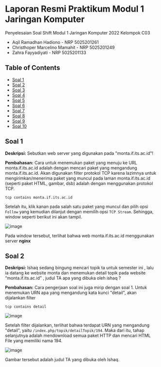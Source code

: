 # Laporan Resmi Praktikum Modul 1 Jaringan Komputer

Penyelesaian Soal Shift Modul 1 Jaringan Komputer 2022
Kelompok C03
- Aqil Ramadhan Hadiono - NRP 5025201261
- Christhoper Marcelino Mamahit - NRP 5025201249
- Zahra Fayyadiyati - NRP 5025201133

## Table of Contents
* [Soal 1](#soal-1)
* [Soal 2](#soal-2)
* [Soal 3](#soal-3)
* [Soal 4](#soal-4)
* [Soal 5](#soal-5)
* [Soal 6](#soal-6)
* [Soal 7](#soal-7)
* [Soal 8](#soal-8)
* [Soal 9](#soal-9)
* [Soal 10](#soal-10)

## Soal 1
**Deskripsi:**
Sebutkan web server yang digunakan pada "monta.if.its.ac.id"! 

**Pembahasan:**
Cara untuk menemukan paket yang menuju ke URL monta.if.its.ac.id adalah dengan mencari paket yang mengandung monta.if.its.ac.id. Akan digunakan filter protokol TCP karena lazimnya untuk mengirimkan/menerima paket yang muncul pada laman monta.if.its.ac.id (seperti paket HTML, gambar, dsb) adalah dengan menggunakan protokol TCP.

`tcp contains monta.if.its.ac.id`

Setelah itu, klik kanan pada salah satu paket yang muncul dan pilih opsi `Follow` yang kemudian dilanjut dengan memilih opsi `TCP Stream`. Sehingga, window seperti berikut ini akan tampil.

![image](https://user-images.githubusercontent.com/34309557/191884926-bb1d972e-cea9-4d9e-a176-ad55cac99ce2.png)

Pada window tersebut, terlihat bahwa web monta.if.its.ac.id  menggunakan server <b>nginx</b>

## Soal 2
**Deskripsi:**
Ishaq sedang bingung mencari topik ta untuk semester ini , lalu ia datang ke website monta dan menemukan detail topik pada website “monta.if.its.ac.id” , judul TA apa yang dibuka oleh ishaq ?

**Pembahasan:**
Cara pengerjaan soal ini juga mirip dengan soal 1. Untuk menemukan URN apa yang mengandung kata kunci "detail", akan dijalankan filter 

`tcp contains detail`

![image](https://user-images.githubusercontent.com/34309557/191885301-3bcf3e8b-2ecd-4852-b2a8-fafdf5be02f5.png)


Setelah filter dijalankan, terlihat bahwa terdapat URN yang mengandung "detail", yaitu `/index.php/topik/detailTopik/194`. Maka dari itu, tahap selanjutnya adalah mendownload semua paket HTTP dan mencari HTML File yang memiliki nama 194.

![image](https://user-images.githubusercontent.com/34309557/191885719-417a1882-dfc8-4eee-b136-a0b5c1f37f3e.png)

Gambar tersebut adalah judul TA yang dibuka oleh Ishaq.


